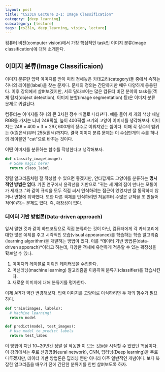 ```yaml
---
layout: post
title: "CS231n Lecture 2-1: Image Classification"
category: [deep_learning]
subcategory: [lecture]
tags: [cs231n, deep_learning, vision, lecture]
---
```


컴퓨터 비전(computer vision)에서 가장 핵심적인 task인 이미지 분류(image classification)에 대해 소개한다.

## 이미지 분류(Image Classificaion)

이미지 분류란 입력 이미지를 받아 미리 정해놓은 카테고리(category)들 중에서 속하는 하나의 레이블(label)을 찾는 문제다. 문제의 정의는 간단하지만 매우 다양하게 응용된다. 이후 강의에서 살펴보겠지만, 서로 달라보이는 많은 컴퓨터 비전 분야의 task들(객체 탐지(object detection), 이미지 분할(image segmentation) 등)은 이미지 분류 문제로 귀결된다.

컴퓨터는 이미지를 하나의 큰 3차원 정수 배열로 나타낸다. 예를 들어 세 개의 색상 채널 RGB를 가지는 너비 $248$픽셀, 높이 $400$픽셀 크기의 고양이 이미지를 생각해보자. 이미지는 $248 \times 400 \times 3 = 297,600$개의 정수로 이뤄져있는 셈이다. 이때 각 정수의 범위는 $0$(검은색)부터 $255$(흰색)까지다. 결국 이미지 분류 문제는 이 수십만개의 수를 하나의 레이블인 "cat"으로 바꾸는 것이다.

어떤 이미지를 분류하는 함수를 작성한다고 생각해보자.

```python
def classify_image(image):
  # Some magic here?
  return class_label
```

정렬 알고리즘처럼 잘 작성할 수 있으면 좋겠지만, 안타깝게도 고양이를 분류하는 **명시적인 방법은 없다**. 기존 연구에서 윤곽선을 기반으로 "귀는 세 개의 점이 만나는 모퉁이가 세개고.."와 같이 규칙을 모두 직접 써서 인식하려는 접근이 있었지만 잘 동작하지 않거나 변형에 취약했다. 또한 다른 객체를 인식하려면 처음부터 수많은 규칙을 또 만들어 적어야하는 문제도 있다. 즉, 확장성이 없다.

### 데이터 기반 방법론(Data-driven approach)

앞서 말한 것과 같이 하드코딩으로 직접 분류하는 것이 아닌, 컴퓨터에게 각 카테고리에 대한 많은 예제를 주고 시각적인 모습(visual appearance)를 학습하는 학습 알고리즘(learning algorithm)을 개발하는 방법이 있다. 이를 *데이터 기반 방법론(data-driven apporach)*이라고 하는데, 다양한 객체에 유연하게 적용할 수 있는 확장성을 확보할 수 있다.

1. 이미지와 레이블로 이뤄진 데이터셋을 수집한다.
2. 머신러닝(machine learning) 알고리즘을 이용하여 분류기(classifier)를 학습시킨다.
3. 새로운 이미지에 대해 분류기를 평가한다.

이제 API가 약간 변경해보자. 입력 이미지를 고양이로 이식하려면 두 개의 함수가 필요하다.

```python
def train(images, labels):
  # Machine learning!
  return model

def predict(model, test_images):
  # Use model to predict labels
  return test_labes
```

이 방법이 지난 10~20년간 정말 잘 작동한 이 모든 것들을 시작할 수 있었던 핵심이다. 이 강의에서는 주로 신경망(Neural network), CNN, 딥러닝(Deep learning)을 주로 다루겠지만, 데이터 기반 방법론은 딥러닝 뿐만 아니라 아주 일반적인 개념이다. 보다 복잡한 알고리즘을 배우기 전에 간단한 분류기를 한번 살펴보도록 하자.